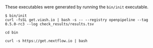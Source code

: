 These executables were generated by running the `bin/init` executable.

```
$ bin/init
curl -fsSL get.viash.io | bash -s -- --registry openpipeline --tag 0.5.0-rc3 --log check_results/results.tsv

cd bin

curl -s https://get.nextflow.io | bash
```
